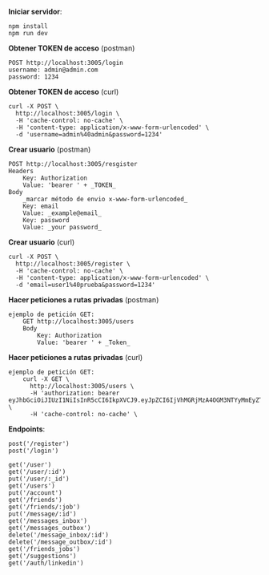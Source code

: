 **Iniciar servidor**:

```
npm install
npm run dev
```

**Obtener TOKEN de acceso** (postman)

```
POST http://localhost:3005/login
username: admin@admin.com
password: 1234
```

**Obtener TOKEN de acceso** (curl)

```
curl -X POST \
  http://localhost:3005/login \
  -H 'cache-control: no-cache' \
  -H 'content-type: application/x-www-form-urlencoded' \
  -d 'username=admin%40admin&password=1234'
```

**Crear usuario** (postman)

```
POST http://localhost:3005/resgister
Headers
    Key: Authorization
    Value: 'bearer ' + _TOKEN_
Body
    _marcar método de envio x-www-form-urlencoded_
    Key: email
    Value: _example@email_
    Key: password
    Value: _your password_
```

**Crear usuario** (curl)

```
curl -X POST \
  http://localhost:3005/register \
  -H 'cache-control: no-cache' \
  -H 'content-type: application/x-www-form-urlencoded' \
  -d 'email=user1%40prueba&password=1234'
```

**Hacer peticiones a rutas privadas** (postman)

```
ejemplo de petición GET:
    GET http://localhost:3005/users
    Body
        Key: Authorization
        Value: 'bearer ' + _Token_
```

**Hacer peticiones a rutas privadas** (curl)

```
ejemplo de petición GET:
    curl -X GET \
      http://localhost:3005/users \
      -H 'authorization: bearer eyJhbGciOiJIUzI1NiIsInR5cCI6IkpXVCJ9.eyJpZCI6IjVhMGRjMzA4OGM3NTYyMmEyZTBhNjA0MSIsImlhdCI6MTUxMTg4MDcyOH0.H1rzpDApVvtIFEVMEhkYmu61hTabqleu3lwSo1F_-28' \
      -H 'cache-control: no-cache' \
```

**Endpoints**:

```
post('/register')
post('/login')

get('/user')
get('/user/:id')
put('/user/:_id')
get('/users')
put('/account')
get('/friends')
get('/friends/:job')
put('/message/:id')
get('/messages_inbox')
get('/messages_outbox')
delete('/message_inbox/:id')
delete('/message_outbox/:id')
get('/friends_jobs')
get('/suggestions')
get('/auth/linkedin')
```


